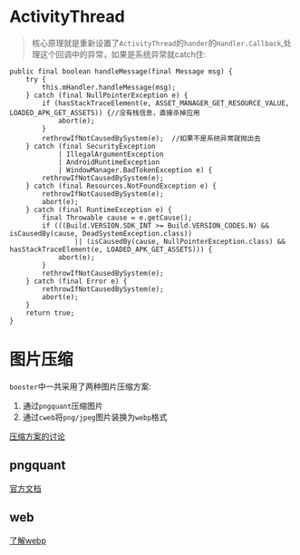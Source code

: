 
# ActivityThread

>核心原理就是重新设置了`ActivityThread`的`hander`的`Handler.Callback`,处理这个回调中的异常，如果是系统异常就catch住:

```
public final boolean handleMessage(final Message msg) {
    try {
        this.mHandler.handleMessage(msg);
    } catch (final NullPointerException e) {
        if (hasStackTraceElement(e, ASSET_MANAGER_GET_RESOURCE_VALUE, LOADED_APK_GET_ASSETS)) {//没有栈信息，直接杀掉应用
            abort(e);
        }
        rethrowIfNotCausedBySystem(e);  //如果不是系统异常就抛出去
    } catch (final SecurityException
            | IllegalArgumentException
            | AndroidRuntimeException
            | WindowManager.BadTokenException e) {
        rethrowIfNotCausedBySystem(e);
    } catch (final Resources.NotFoundException e) {
        rethrowIfNotCausedBySystem(e);
        abort(e);
    } catch (final RuntimeException e) {
        final Throwable cause = e.getCause();
        if (((Build.VERSION.SDK_INT >= Build.VERSION_CODES.N) && isCausedBy(cause, DeadSystemException.class))
                || (isCausedBy(cause, NullPointerException.class) && hasStackTraceElement(e, LOADED_APK_GET_ASSETS))) {
            abort(e);
        }
        rethrowIfNotCausedBySystem(e);
    } catch (final Error e) {
        rethrowIfNotCausedBySystem(e);
        abort(e);
    }
    return true;
}
```


# 图片压缩

`booster`中一共采用了两种图片压缩方案:

1. 通过`pngquant`压缩图片
2. 通过`cweb`将`png/jpeg`图片装换为`webp`格式

[压缩方案的讨论](https://juejin.im/entry/587f14378d6d810058a18e1f)

## pngquant

[官方文档](https://pngquant.org/)

## web

[了解webp](https://aotu.io/notes/2016/06/23/explore-something-of-webp/index.html)
